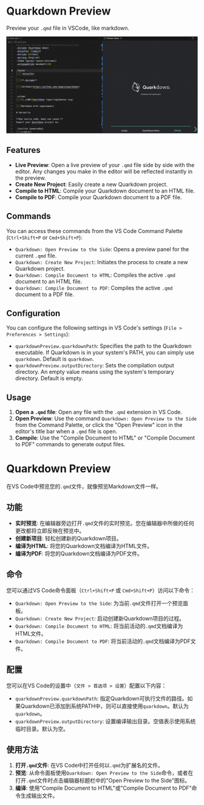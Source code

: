 # Quarkdown Preview

Preview your `.qmd` file in VSCode, like markdown.

![Preview](imgs/preview.png)

## Features

- **Live Preview**: Open a live preview of your `.qmd` file side by side with the editor. Any changes you make in the editor will be reflected instantly in the preview.
- **Create New Project**: Easily create a new Quarkdown project.
- **Compile to HTML**: Compile your Quarkdown document to an HTML file.
- **Compile to PDF**: Compile your Quarkdown document to a PDF file.

## Commands

You can access these commands from the VS Code Command Palette (`Ctrl+Shift+P` or `Cmd+Shift+P`):

- `Quarkdown: Open Preview to the Side`: Opens a preview panel for the current `.qmd` file.
- `Quarkdown: Create New Project`: Initiates the process to create a new Quarkdown project.
- `Quarkdown: Compile Document to HTML`: Compiles the active `.qmd` document to an HTML file.
- `Quarkdown: Compile Document to PDF`: Compiles the active `.qmd` document to a PDF file.

## Configuration

You can configure the following settings in VS Code's settings (`File > Preferences > Settings`):

- `quarkdownPreview.quarkdownPath`: Specifies the path to the Quarkdown executable. If Quarkdown is in your system's PATH, you can simply use `quarkdown`. Default is `quarkdown`.
- `quarkdownPreview.outputDirectory`: Sets the compilation output directory. An empty value means using the system's temporary directory. Default is empty.

## Usage

1.  **Open a `.qmd` file**: Open any file with the `.qmd` extension in VS Code.
2.  **Open Preview**: Use the command `Quarkdown: Open Preview to the Side` from the Command Palette, or click the "Open Preview" icon in the editor's title bar when a `.qmd` file is open.
3.  **Compile**: Use the "Compile Document to HTML" or "Compile Document to PDF" commands to generate output files.



# Quarkdown Preview

在VS Code中预览您的`.qmd`文件，就像预览Markdown文件一样。

## 功能

- **实时预览**: 在编辑器旁边打开`.qmd`文件的实时预览。您在编辑器中所做的任何更改都将立即反映在预览中。
- **创建新项目**: 轻松创建新的Quarkdown项目。
- **编译为HTML**: 将您的Quarkdown文档编译为HTML文件。
- **编译为PDF**: 将您的Quarkdown文档编译为PDF文件。

## 命令

您可以通过VS Code命令面板（`Ctrl+Shift+P` 或 `Cmd+Shift+P`）访问以下命令：

- `Quarkdown: Open Preview to the Side`: 为当前`.qmd`文件打开一个预览面板。
- `Quarkdown: Create New Project`: 启动创建新Quarkdown项目的过程。
- `Quarkdown: Compile Document to HTML`: 将当前活动的`.qmd`文档编译为HTML文件。
- `Quarkdown: Compile Document to PDF`: 将当前活动的`.qmd`文档编译为PDF文件。

## 配置

您可以在VS Code的设置中（`文件 > 首选项 > 设置`）配置以下内容：

- `quarkdownPreview.quarkdownPath`: 指定Quarkdown可执行文件的路径。如果Quarkdown已添加到系统PATH中，则可以直接使用`quarkdown`。默认为`quarkdown`。
- `quarkdownPreview.outputDirectory`: 设置编译输出目录。空值表示使用系统临时目录。默认为空。

## 使用方法

1.  **打开`.qmd`文件**: 在VS Code中打开任何以`.qmd`为扩展名的文件。
2.  **预览**: 从命令面板使用`Quarkdown: Open Preview to the Side`命令，或者在打开`.qmd`文件时点击编辑器标题栏中的"Open Preview to the Side"图标。
3.  **编译**: 使用"Compile Document to HTML"或"Compile Document to PDF"命令生成输出文件。